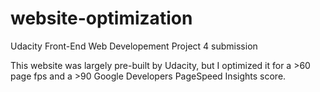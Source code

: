 # website-optimization
Udacity Front-End Web Developement Project 4 submission

This website was largely pre-built by Udacity, but I optimized it for a >60 page fps and a >90 Google Developers PageSpeed Insights score.
